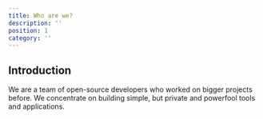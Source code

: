 ```yaml
---
title: Who are we?
description: ''
position: 1
category: ''
---
```


## Introduction

We are a team of open-source developers who worked on bigger projects before. We concentrate on building simple, but private and powerfool tools and applications. 

